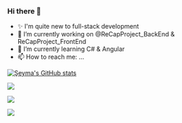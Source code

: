 ### Hi there 👋


- ✨ I'm quite new to full-stack development
- 🔭 I’m currently working on @ReCapProject_BackEnd & ReCapProject_FrontEnd
- 🌱 I’m currently learning C# & Angular
- 📫 How to reach me: ...

[![Şeyma's GitHub stats](https://github-readme-stats.vercel.app/api?username=symdmr)](https://github.com/anuraghazra/github-readme-stats)

![](https://github-profile-summary-cards.vercel.app/api/cards/profile-details?username=symdmr&theme=monokai)

![](https://raw.githubusercontent.com/symdmr/github-profile-summary-cards-example/master/profile-summary-card-output/monokai/4-productive-time.svg)


![](https://raw.githubusercontent.com/symdmr/github-profile-summary-cards-example/master/profile-summary-card-output/monokai/3-stats.svg)
